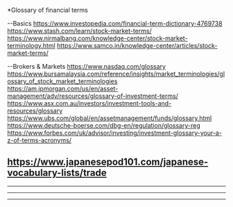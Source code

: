*Glossary of financial terms
 
--Basics
https://www.investopedia.com/financial-term-dictionary-4769738
https://www.stash.com/learn/stock-market-terms/
https://www.nirmalbang.com/knowledge-center/stock-market-terminology.html
https://www.samco.in/knowledge-center/articles/stock-market-terms/

--Brokers & Markets
https://www.nasdaq.com/glossary
https://www.bursamalaysia.com/reference/insights/market_terminologies/glossary_of_stock_market_terminologies
https://am.jpmorgan.com/us/en/asset-management/adv/resources/glossary-of-investment-terms/
https://www.asx.com.au/investors/investment-tools-and-resources/glossary
https://www.ubs.com/global/en/assetmanagement/funds/glossary.html 
https://www.deutsche-boerse.com/dbg-en/regulation/glossary-reg 
https://www.forbes.com/uk/advisor/investing/investment-glossary-your-a-z-of-terms-acronyms/


https://www.japanesepod101.com/japanese-vocabulary-lists/trade
-------------------------------------------------------------

-------------------------------------------------------------
-------------------------------------------------------------

-------------------------------------------------------------